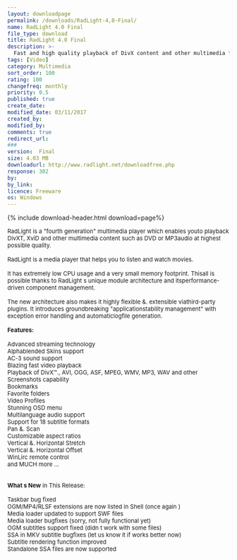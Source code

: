 ```yaml
---
layout: downloadpage
permalink: /downloads/RadLight-4,0-Final/
name: RadLight 4.0 Final
file_type: download
title: RadLight 4.0 Final
description: >-
  Fast and high quality playback of DivX content and other multimedia files
tags: [Video]
category: Multimedia
sort_order: 100
rating: 100
changefreq: monthly
priority: 0.5
published: true
create_date: 
modified_date: 03/11/2017
created_by: 
modified_by: 
comments: true
redirect_url: 
### 
version:  Final
size: 4.03 MB
downloadurl: http://www.radlight.net/downloadfree.php
response: 302
by: 
by_link: 
licence: Freeware
os: Windows
---
```


{% include download-header.html download=page%}

<p style="fix-download-text !important">
<p><font size="2"><p>RadLight is a "fourth generation" multimedia player which enables youto playback DivXT, XviD and other multimedia content such as DVD or MP3audio at highest possible quality. <br />
<br />
RadLight is a media player that helps you to listen and watch movies.<br />
<br />
It has extremely low CPU usage and a very small memory footprint. Thisall is possible thanks to RadLight s unique module architecture and itsperformance-driven component management. <br />
<br />
The new architecture also makes it highly flexible &amp;. extensible viathird-party plugins. It introduces groundbreaking "applicationstability management" with exception error handling and automaticlogfile generation.<br />
<br />
<span class="articleDetailsLink"><strong>Features:</strong></span><br />
<br />
Advanced streaming technology <br />
Alphablended Skins support <br />
AC-3 sound support <br />
Blazing fast video playback <br />
Playback of DivX™., AVI, OGG, ASF, MPEG, WMV, MP3, WAV and other <br />
Screenshots capability <br />
Bookmarks <br />
Favorite folders <br />
Video Profiles <br />
Stunning OSD menu <br />
Multilanguage audio support <br />
Support for 18 subtitle formats <br />
Pan &amp;. Scan <br />
Customizable aspect ratios <br />
Vertical &amp;. Horizontal Stretch <br />
Vertical &amp;. Horizontal Offset <br />
WinLirc remote control <br />
and MUCH more ...<br />
<br />
<br />
<strong>What s New</strong> in This Release:<br />
<br />
Taskbar bug fixed<br />
OGM/MP4/RLSF extensions are now listed in Shell (once again )<br />
Media loader updated to support SWF files<br />
Media loader bugfixes (sorry, not fully functional yet)<br />
OGM subtitles support fixed (didn t work with some files)<br />
SSA in MKV subtitle bugfixes (let us know it if works better now)<br />
Subtitle rendering function improved<br />
Standalone SSA files are now supported</p></p></p>
